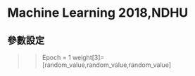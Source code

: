 # Machine Learning 2018,NDHU #
## 參數設定 ##
>>Epoch = 1
>>weight[3]=[random_value,random_value,random_value]

